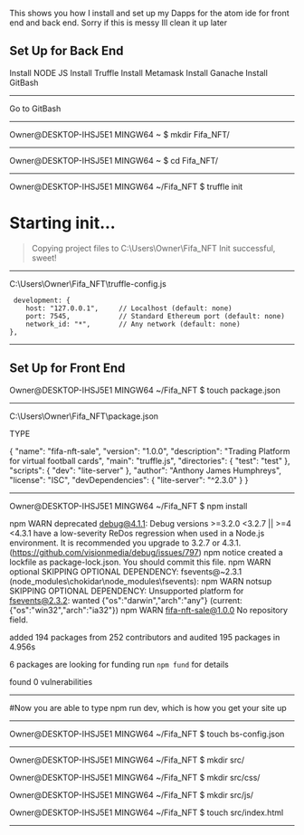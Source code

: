 This shows you how I install and set up my Dapps for the atom ide for front end and back end. Sorry if this is messy Ill clean it up later



Set Up for Back End
------------------------------------------------------------------------------------------------------------------------------
Install NODE JS
Install Truffle
Install Metamask
Install Ganache
Install GitBash

------------------------------------------------------------------------------------------------------------------------------
Go to GitBash

-------------------------------------------------------------------------------------------------------------------------------
Owner@DESKTOP-IHSJ5E1 MINGW64 ~
$ mkdir Fifa_NFT/

-------------------------------------------------------------------------------------------------------------------------------
Owner@DESKTOP-IHSJ5E1 MINGW64 ~
$ cd Fifa_NFT/

-------------------------------------------------------------------------------------------------------------------------------
Owner@DESKTOP-IHSJ5E1 MINGW64 ~/Fifa_NFT
$ truffle init

Starting init...
================

> Copying project files to C:\Users\Owner\Fifa_NFT
Init successful, sweet!

-------------------------------------------------------------------------------------------------------------------------------
C:\Users\Owner\Fifa_NFT\truffle-config.js


     development: {
        host: "127.0.0.1",     // Localhost (default: none)
        port: 7545,            // Standard Ethereum port (default: none)
        network_id: "*",       // Any network (default: none)
    },

------------------------------------------------------------------------------------------------------------------------------




Set Up for Front End
------------------------------------------------------------------------------------------------------------------------------
Owner@DESKTOP-IHSJ5E1 MINGW64 ~/Fifa_NFT
$ touch package.json

------------------------------------------------------------------------------------------------------------------------------

C:\Users\Owner\Fifa_NFT\package.json

TYPE

{
  "name": "fifa-nft-sale",
  "version": "1.0.0",
  "description": "Trading Platform for virtual football cards",
  "main": "truffle.js",
  "directories": {
    "test": "test"
  },
  "scripts": {
    "dev": "lite-server"
  },
  "author": "Anthony James Humphreys",
  "license": "ISC",
  "devDependencies": {
    "lite-server": "^2.3.0"
  }
}

------------------------------------------------------------------------------------------------------------------------------

Owner@DESKTOP-IHSJ5E1 MINGW64 ~/Fifa_NFT
$ npm install


npm WARN deprecated debug@4.1.1: Debug versions >=3.2.0 <3.2.7 || >=4 <4.3.1 have a low-severity ReDos regression when used in a Node.js environment. It is recommended you upgrade to 3.2.7 or 4.3.1. (https://github.com/visionmedia/debug/issues/797)
npm notice created a lockfile as package-lock.json. You should commit this file.
npm WARN optional SKIPPING OPTIONAL DEPENDENCY: fsevents@~2.3.1 (node_modules\chokidar\node_modules\fsevents):
npm WARN notsup SKIPPING OPTIONAL DEPENDENCY: Unsupported platform for fsevents@2.3.2: wanted {"os":"darwin","arch":"any"} (current: {"os":"win32","arch":"ia32"})
npm WARN fifa-nft-sale@1.0.0 No repository field.

added 194 packages from 252 contributors and audited 195 packages in 4.956s

6 packages are looking for funding
  run `npm fund` for details

found 0 vulnerabilities


-------------------------------------------------------------------------------------------------------------------------------

#Now you are able to type npm run dev, which is how you get your site up

-------------------------------------------------------------------------------------------------------------------------------
Owner@DESKTOP-IHSJ5E1 MINGW64 ~/Fifa_NFT
$ touch bs-config.json

-------------------------------------------------------------------------------------------------------------------------------
Owner@DESKTOP-IHSJ5E1 MINGW64 ~/Fifa_NFT
$ mkdir src/

Owner@DESKTOP-IHSJ5E1 MINGW64 ~/Fifa_NFT
$ mkdir src/css/

Owner@DESKTOP-IHSJ5E1 MINGW64 ~/Fifa_NFT
$ mkdir src/js/

Owner@DESKTOP-IHSJ5E1 MINGW64 ~/Fifa_NFT
$ touch src/index.html

-------------------------------------------------------------------------------------------------------------------------------


